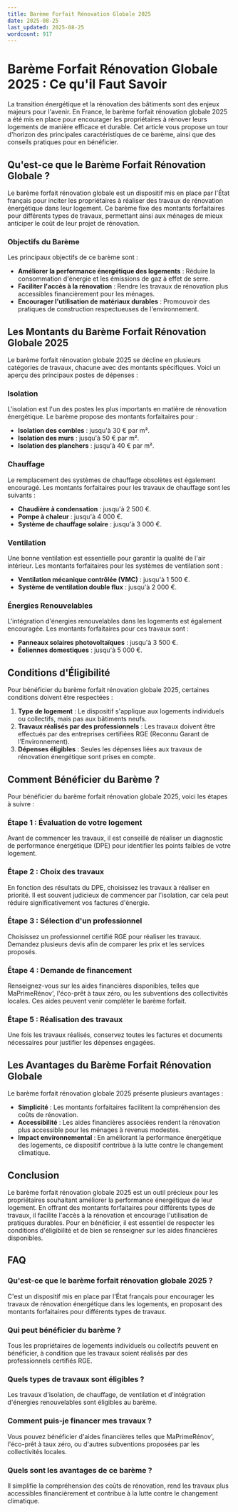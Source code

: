 ```yaml
---
title: Barème Forfait Rénovation Globale 2025
date: 2025-08-25
last_updated: 2025-08-25
wordcount: 917
---
```


# Barème Forfait Rénovation Globale 2025 : Ce qu'il Faut Savoir

La transition énergétique et la rénovation des bâtiments sont des enjeux majeurs pour l'avenir. En France, le barème forfait rénovation globale 2025 a été mis en place pour encourager les propriétaires à rénover leurs logements de manière efficace et durable. Cet article vous propose un tour d'horizon des principales caractéristiques de ce barème, ainsi que des conseils pratiques pour en bénéficier.

## Qu'est-ce que le Barème Forfait Rénovation Globale ?

Le barème forfait rénovation globale est un dispositif mis en place par l'État français pour inciter les propriétaires à réaliser des travaux de rénovation énergétique dans leur logement. Ce barème fixe des montants forfaitaires pour différents types de travaux, permettant ainsi aux ménages de mieux anticiper le coût de leur projet de rénovation.

### Objectifs du Barème

Les principaux objectifs de ce barème sont :

- **Améliorer la performance énergétique des logements** : Réduire la consommation d'énergie et les émissions de gaz à effet de serre.
- **Faciliter l'accès à la rénovation** : Rendre les travaux de rénovation plus accessibles financièrement pour les ménages.
- **Encourager l'utilisation de matériaux durables** : Promouvoir des pratiques de construction respectueuses de l'environnement.

## Les Montants du Barème Forfait Rénovation Globale 2025

Le barème forfait rénovation globale 2025 se décline en plusieurs catégories de travaux, chacune avec des montants spécifiques. Voici un aperçu des principaux postes de dépenses :

### Isolation

L'isolation est l'un des postes les plus importants en matière de rénovation énergétique. Le barème propose des montants forfaitaires pour :

- **Isolation des combles** : jusqu'à 30 € par m².
- **Isolation des murs** : jusqu'à 50 € par m².
- **Isolation des planchers** : jusqu'à 40 € par m².

### Chauffage

Le remplacement des systèmes de chauffage obsolètes est également encouragé. Les montants forfaitaires pour les travaux de chauffage sont les suivants :

- **Chaudière à condensation** : jusqu'à 2 500 €.
- **Pompe à chaleur** : jusqu'à 4 000 €.
- **Système de chauffage solaire** : jusqu'à 3 000 €.

### Ventilation

Une bonne ventilation est essentielle pour garantir la qualité de l'air intérieur. Les montants forfaitaires pour les systèmes de ventilation sont :

- **Ventilation mécanique contrôlée (VMC)** : jusqu'à 1 500 €.
- **Système de ventilation double flux** : jusqu'à 2 000 €.

### Énergies Renouvelables

L'intégration d'énergies renouvelables dans les logements est également encouragée. Les montants forfaitaires pour ces travaux sont :

- **Panneaux solaires photovoltaïques** : jusqu'à 3 500 €.
- **Éoliennes domestiques** : jusqu'à 5 000 €.

## Conditions d'Éligibilité

Pour bénéficier du barème forfait rénovation globale 2025, certaines conditions doivent être respectées :

1. **Type de logement** : Le dispositif s'applique aux logements individuels ou collectifs, mais pas aux bâtiments neufs.
2. **Travaux réalisés par des professionnels** : Les travaux doivent être effectués par des entreprises certifiées RGE (Reconnu Garant de l’Environnement).
3. **Dépenses éligibles** : Seules les dépenses liées aux travaux de rénovation énergétique sont prises en compte.

## Comment Bénéficier du Barème ?

Pour bénéficier du barème forfait rénovation globale 2025, voici les étapes à suivre :

### Étape 1 : Évaluation de votre logement

Avant de commencer les travaux, il est conseillé de réaliser un diagnostic de performance énergétique (DPE) pour identifier les points faibles de votre logement.

### Étape 2 : Choix des travaux

En fonction des résultats du DPE, choisissez les travaux à réaliser en priorité. Il est souvent judicieux de commencer par l'isolation, car cela peut réduire significativement vos factures d'énergie.

### Étape 3 : Sélection d'un professionnel

Choisissez un professionnel certifié RGE pour réaliser les travaux. Demandez plusieurs devis afin de comparer les prix et les services proposés.

### Étape 4 : Demande de financement

Renseignez-vous sur les aides financières disponibles, telles que MaPrimeRénov', l'éco-prêt à taux zéro, ou les subventions des collectivités locales. Ces aides peuvent venir compléter le barème forfait.

### Étape 5 : Réalisation des travaux

Une fois les travaux réalisés, conservez toutes les factures et documents nécessaires pour justifier les dépenses engagées.

## Les Avantages du Barème Forfait Rénovation Globale

Le barème forfait rénovation globale 2025 présente plusieurs avantages :

- **Simplicité** : Les montants forfaitaires facilitent la compréhension des coûts de rénovation.
- **Accessibilité** : Les aides financières associées rendent la rénovation plus accessible pour les ménages à revenus modestes.
- **Impact environnemental** : En améliorant la performance énergétique des logements, ce dispositif contribue à la lutte contre le changement climatique.

## Conclusion

Le barème forfait rénovation globale 2025 est un outil précieux pour les propriétaires souhaitant améliorer la performance énergétique de leur logement. En offrant des montants forfaitaires pour différents types de travaux, il facilite l'accès à la rénovation et encourage l'utilisation de pratiques durables. Pour en bénéficier, il est essentiel de respecter les conditions d'éligibilité et de bien se renseigner sur les aides financières disponibles.

## FAQ

### Qu'est-ce que le barème forfait rénovation globale 2025 ?

C'est un dispositif mis en place par l'État français pour encourager les travaux de rénovation énergétique dans les logements, en proposant des montants forfaitaires pour différents types de travaux.

### Qui peut bénéficier du barème ?

Tous les propriétaires de logements individuels ou collectifs peuvent en bénéficier, à condition que les travaux soient réalisés par des professionnels certifiés RGE.

### Quels types de travaux sont éligibles ?

Les travaux d'isolation, de chauffage, de ventilation et d'intégration d'énergies renouvelables sont éligibles au barème.

### Comment puis-je financer mes travaux ?

Vous pouvez bénéficier d'aides financières telles que MaPrimeRénov', l'éco-prêt à taux zéro, ou d'autres subventions proposées par les collectivités locales.

### Quels sont les avantages de ce barème ?

Il simplifie la compréhension des coûts de rénovation, rend les travaux plus accessibles financièrement et contribue à la lutte contre le changement climatique.